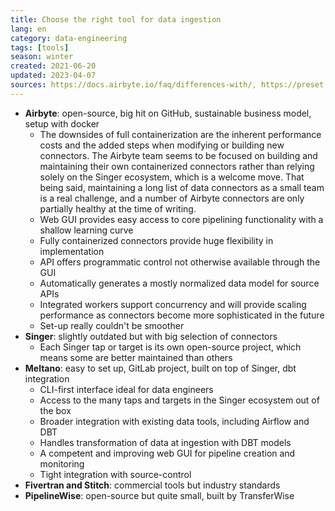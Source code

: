 ```yaml
---
title: Choose the right tool for data ingestion
lang: en 
category: data-engineering
tags: [tools]
season: winter
created: 2021-06-20
updated: 2023-04-07
sources: https://docs.airbyte.io/faq/differences-with/, https://preset.io/blog/2021-4-22-data-integration-tooling/
---
```


* **Airbyte**: open-source, big hit on GitHub, sustainable business model, setup with docker
	* The downsides of full containerization are the inherent performance costs and the added steps when modifying or building new connectors. The Airbyte team seems to be focused on building and maintaining their own containerized connectors rather than relying solely on the Singer ecosystem, which is a welcome move. That being said, maintaining a long list of data connectors as a small team is a real challenge, and a number of Airbyte connectors are only partially healthy at the time of writing.
	-   Web GUI provides easy access to core pipelining functionality with a shallow learning curve
	-   Fully containerized connectors provide huge flexibility in implementation
	-   API offers programmatic control not otherwise available through the GUI
	-   Automatically generates a mostly normalized data model for source APIs
	-   Integrated workers support concurrency and will provide scaling performance as connectors become more sophisticated in the future
	-   Set-up really couldn't be smoother
* **Singer**: slightly outdated but with big selection of connectors
	- Each Singer tap or target is its own open-source project, which means some are better maintained than others
* **Meltano**: easy to set up, GitLab project, built on top of Singer, dbt integration
	-   CLI-first interface ideal for data engineers
	-   Access to the many taps and targets in the Singer ecosystem out of the box
	-   Broader integration with existing data tools, including Airflow and DBT
	-   Handles transformation of data at ingestion with DBT models
	-   A competent and improving web GUI for pipeline creation and monitoring
	-   Tight integration with source-control
* **Fivertran and Stitch**: commercial tools but industry standards
* **PipelineWise**: open-source but quite small, built by TransferWise